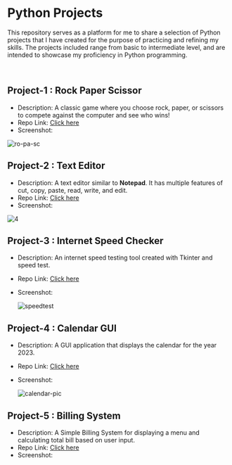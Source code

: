 # Python Projects

This repository serves as a platform for me to share a selection of Python projects that I have created for the purpose of practicing and refining my skills. The projects included range from basic to intermediate level, and are intended to showcase my proficiency in Python programming.

<br>

## Project-1 : Rock Paper Scissor

- Description: A classic game where you choose rock, paper, or scissors to compete against the computer and see who wins!
- Repo Link: [Click here](https://github.com/mk-manishkumar/python-projects/tree/Manish/rock-paper-scissor)
- Screenshot: 

![ro-pa-sc](https://github.com/mk-manishkumar/python-basic-projects/assets/102028645/c73fa11e-9c61-4c91-b875-88f69ed10e71)


## Project-2 : Text Editor

- Description: A text editor similar to **Notepad**. It has multiple features of cut, copy, paste, read, write, and edit.
- Repo Link: [Click here](https://github.com/mk-manishkumar/python-projects/tree/Manish/text-editor)
- Screenshot:

![4](https://github.com/mk-manishkumar/python-projects/assets/102028645/36be2f2b-02e8-4209-9eef-611f46fde3ee)

## Project-3 : Internet Speed Checker

- Description: An internet speed testing tool created with Tkinter and speed test.
- Repo Link: [Click here](https://github.com/mk-manishkumar/python-projects/tree/Manish/internet-speed-checker)
- Screenshot:

  ![speedtest](https://github.com/mk-manishkumar/python-projects/assets/102028645/a15718b3-5579-4a92-a184-6a5985c63b05)

## Project-4 : Calendar GUI

- Description: A GUI application that displays the calendar for the year 2023.
- Repo Link: [Click here](https://github.com/mk-manishkumar/python-projects/tree/Manish/Calendar)
- Screenshot:

  ![calendar-pic](https://github.com/mk-manishkumar/python-projects/assets/102028645/3d489697-e7a7-40c4-960a-67e0731085d7)


## Project-5 : Billing System

- Description: A Simple Billing System for displaying a menu and calculating total bill based on user input.
- Repo Link: [Click here](https://github.com/mk-manishkumar/python-projects/tree/Manish/billing-system)
- Screenshot:
